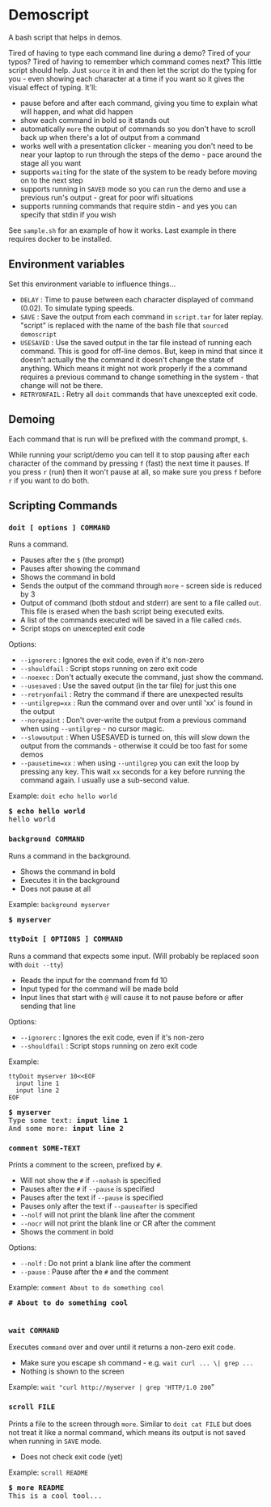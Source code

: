 # Demoscript

A bash script that helps in demos.

Tired of having to type each command line during a demo? Tired of your typos?
Tired of having to remember which command comes next?  This little script
should help. Just `source` it in and then let the script do the typing for
you - even showing each character at a time if you want so it gives the visual
effect of typing. It'll:
- pause before and after each command, giving you time to explain what will
  happen, and what did happen
- show each command in bold so it stands out
- automatically `more` the output of commands so you don't have to scroll
  back up when there's a lot of output from a command
- works well with a presentation clicker - meaning you don't need to be near
  your laptop to run through the steps of the demo - pace around the stage
  all you want
- supports `wait`ing for the state of the system to be ready before
  moving on to the next step
- supports running in `SAVED` mode so you can run the demo and use a previous
  run's output - great for poor wifi situations
- supports running commands that require stdin - and yes you can
  specify that stdin if you wish

See `sample.sh` for an example of how it works.  Last example in there requires
docker to be installed.

## Environment variables

Set this environment variable to influence things...
- `DELAY` : Time to pause between each character displayed of command (0.02).
  To simulate typing speeds.
- `SAVE` : Save the output from each command in `script.tar` for later replay.
  "script" is replaced with the name of the bash file that `source`d
  `demoscript`
- `USESAVED` : Use the saved output in the tar file instead of running each
  command. This is good for off-line demos. But, keep in mind that since it
  doesn't actually the the command it doesn't change the state of anything.
  Which means it might not work properly if the a command requires a previous
  command to change something in the system - that change will not be there.
- `RETRYONFAIL` : Retry all `doit` commands that have unexcepted exit code.

## Demoing

Each command that is run will be prefixed with the command prompt, `$`.

While running your script/demo you can tell it to stop pausing after each
character of the command by pressing `f` (fast) the next time it pauses.
If you press `r` (run) then it won't pause at all, so make sure you press
`f` before `r` if you want to do both.

## Scripting Commands

### `doit [ options ] COMMAND`
Runs a command.
- Pauses after the `$` (the prompt)
- Pauses after showing the command
- Shows the command in bold
- Sends the output of the command through `more` - screen side is reduced by 3
- Output of command (both stdout and stderr) are sent to a file called `out`.
  This file is erased when the bash script being executed exits.
- A list of the commands executed will be saved in a file called `cmds`.
- Script stops on unexcepted exit code

Options:
- `--ignorerc` : Ignores the exit code, even if it's non-zero
- `--shouldfail` : Script stops running on zero exit code
- `--noexec` : Don't actually execute the command, just show the command.
- `--usesaved` : Use the saved output (in the tar file) for just this one
- `--retryonfail` : Retry the command if there are unexpected results
- `--untilgrep=xx` : Run the command over and over until 'xx' is found in the
  output
- `--norepaint` : Don't over-write the output from a previous command when
  using `--untilgrep` - no cursor magic.
- `--slowoutput` : When USESAVED is turned on, this will slow down the output
  from the commands - otherwise it could be too fast for some demos
- `--pausetime=xx` : when using `--untilgrep` you can exit the loop by pressing
  any key. This wait `xx` seconds for a key before running the command again.
  I usually use a sub-second value.

Example: `doit echo hello world`
<pre>
<b>$ echo hello world</b>
hello world
</pre>

### `background COMMAND`
Runs a command in the background.
- Shows the command in bold
- Executes it in the background
- Does not pause at all

Example: `background myserver`
<pre>
<b>$ myserver</b>
</pre>

### `ttyDoit [ OPTIONS ] COMMAND`
Runs a command that expects some input.
(Will probably be replaced soon with `doit --tty`)
- Reads the input for the command from fd 10
- Input typed for the command will be made bold
- Input lines that start with `@` will cause it to not pause before or after
sending that line

Options:
- `--ignorerc` : Ignores the exit code, even if it's non-zero
- `--shouldfail` : Script stops running on zero exit code

Example: 
```
ttyDoit myserver 10<<EOF
  input line 1
  input line 2
EOF
```
<pre>
<b>$ myserver</b>
Type some text: <b>input line 1</b>
And some more: <b>input line 2</b>
</pre>

### `comment SOME-TEXT`
Prints a comment to the screen, prefixed by `#`.
- Will not show the `#` if `--nohash` is specified
- Pauses after the `#` if `--pause` is specified
- Pauses after the text if `--pause` is specified
- Pauses only after the text if `--pauseafter` is specified
- `--nolf` will not print the blank line after the comment
- `--nocr` will not print the blank line or CR after the comment
- Shows the comment in bold

Options:
- `--nolf` : Do not print a blank line after the comment
- `--pause` : Pause after the `#` and the comment

Example: `comment About to do something cool`
<pre>
<b># About to do something cool</b>

</pre>

### `wait COMMAND`
Executes `command` over and over until it returns a non-zero exit code.
- Make sure you escape sh command - e.g. `wait curl ... \| grep ...`
- Nothing is shown to the screen

Example: `wait "curl http://myserver | grep 'HTTP/1.0 200`"

### `scroll FILE`
Prints a file to the screen through `more`. Similar to `doit cat FILE`
but does not treat it like a normal command, which means its output is not
saved when running in `SAVE` mode.
- Does not check exit code (yet)

Example: `scroll README`
<pre>
<b>$ more README</b>
This is a cool tool...
</pre>
